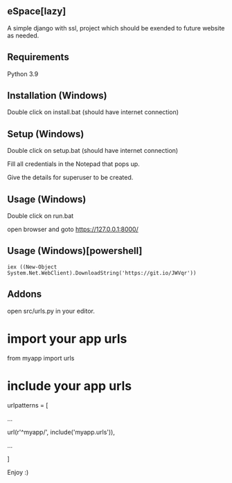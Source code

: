 ## eSpace[lazy]
A simple django with ssl, project which should be exended to future website as needed.

## Requirements
Python 3.9

## Installation (Windows)
Double click on install.bat (should have internet connection)

## Setup (Windows)
Double click on setup.bat (should have internet connection)

Fill all credentials in the Notepad that pops up.

Give the details for superuser to be created.

## Usage (Windows)
Double click on run.bat

open browser and goto https://127.0.0.1:8000/

## Usage (Windows)[powershell]
`iex ((New-Object System.Net.WebClient).DownloadString('https://git.io/JWVqr'))`

## Addons
open src/urls.py in your editor.

# import your app urls
from myapp import urls

# include your app urls
urlpatterns = [

...

url(r'^myapp/', include('myapp.urls')),

...

]

Enjoy :)
